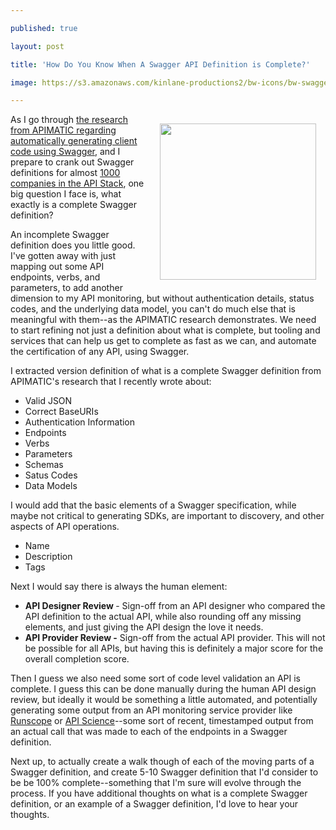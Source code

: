 ---
published: true
layout: post
title: 'How Do You Know When A Swagger API Definition is Complete?'
image: https://s3.amazonaws.com/kinlane-productions2/bw-icons/bw-swagger-round-certified.png
---

<p><img style="padding: 15px;" src="https://s3.amazonaws.com/kinlane-productions2/bw-icons/bw-swagger-round-certified.png" alt="" width="250" align="right" />
<p>As I go through <a href="http://apievangelist.com/2015/06/06/comparison-of-automatic-api-code-generation-tools-for-swagger/">the research from APIMATIC regarding automatically generating client code using Swagger</a>, and I prepare to crank out Swagger definitions for almost <a href="http://theapistack.com/">1000 companies in the API Stack</a>, one big question I face is, what exactly is a complete Swagger definition?
<p>An incomplete Swagger definition does you little good. I've gotten away with just mapping out some API endpoints, verbs, and parameters, to add another dimension to my API monitoring, but without authentication details, status codes, and the underlying data model, you can't do much else that is meaningful with them--as the APIMATIC research demonstrates. We need to start refining not just a definition about what is complete, but tooling and services that can help us get to complete as fast as we can, and automate the certification of any API, using Swagger.
<p>I extracted version definition of what is a complete Swagger definition from APIMATIC's research that I recently wrote about:
<ul>
<li>Valid JSON</li>
<li>Correct BaseURIs</li>
<li>Authentication Information</li>
<li>Endpoints</li>
<li>Verbs</li>
<li>Parameters</li>
<li>Schemas</li>
<li>Satus Codes</li>
<li>Data Models</li>
</ul>
<p>I would add that the basic elements of a Swagger specification, while maybe not critical to generating SDKs, are important to discovery, and other aspects of API operations.&nbsp;
<ul>
<li>Name</li>
<li>Description</li>
<li>Tags</li>
</ul>
<p>Next I would say there is always the human element:
<ul>
<li><strong>API Designer Review </strong>- Sign-off from an API designer who compared the API definition to the actual API, while also rounding off any missing elements, and just giving the API design the love it needs.</li>
<li><strong>API Provider Review -</strong> Sign-off from the actual API provider. This will not be possible for all APIs, but having this is definitely a major score for the overall completion score.</li>
</ul>
<p>Then I guess we also need some sort of code level validation an API is complete. I guess this can be done manually during the human API design review, but ideally it would be something a little automated, and potentially generating some output from an API monitoring service provider like <a href="https://runscope.com">Runscope</a> or <a href="http://apiscience.com">API Science</a>--some sort of recent, timestamped output from an actual call that was made to each of the endpoints in a Swagger definition.
<p>Next up, to actually create a walk though of each of the moving parts of a Swagger definition, and create 5-10 Swagger definition that I'd consider to be be 100% complete--something that I'm sure will evolve through the process. If you have additional thoughts on what is a complete Swagger definition, or an example of a Swagger definition, I'd love to hear your thoughts.
<ul>
</ul>

